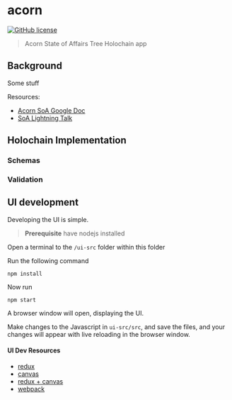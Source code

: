 # acorn

[![GitHub license](https://img.shields.io/github/license/h-be/acorn.svg)](https://github.com/h-be/acorn/blob/master/LICENSE.txt)

> Acorn State of Affairs Tree Holochain app

## Background

Some stuff

Resources:
* [Acorn SoA Google Doc](https://docs.google.com/document/d/1VTne9BmrQgAgUV873pVm1yP2l--IMEGawfqnf5tpBaQ)
* [SoA Lightning Talk](https://www.youtube.com/embed/-z47R9wN5SQ?start=53&end=650&autoplay=1)

## Holochain Implementation

### Schemas

### Validation

## UI development

Developing the UI is simple.

> **Prerequisite** have nodejs installed

Open a terminal to the `/ui-src` folder within this folder

Run the following command
```
npm install
```

Now run
```
npm start
```

A browser window will open, displaying the UI.

Make changes to the Javascript in `ui-src/src`, and save the files, and your
changes will appear with live reloading in the browser window.

####  UI Dev Resources

- [redux](https://redux.js.org/introduction/getting-started)
- [canvas](https://developer.mozilla.org/en-US/docs/Web/API/Canvas_API)
- [redux + canvas](https://medium.com/@peterxjang/a-functional-canvas-approach-with-redux-ce59a369241b)
- [webpack](https://webpack.js.org/guides/getting-started/)

